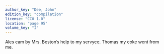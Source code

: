 ```yaml
---
author_key: "Dee, John"
edition_key: "compilation"
license: "CC0 1.0"
location: "page 95"
volume_key: "I"
---
```

Ales cam by Mrs. Beston’s help to my servyce. Thomas my coke went from me.
